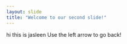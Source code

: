 ```yaml
---
layout: slide
title: "Welcome to our second slide!"
---
```

hi this is jasleen
Use the left arrow to go back!
